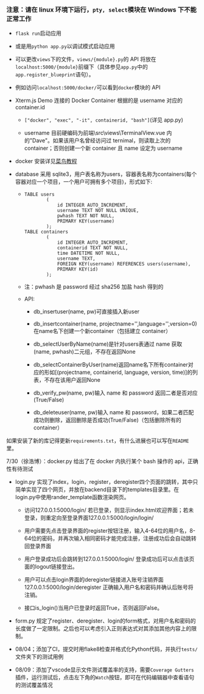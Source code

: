 ### **注意**：请在 linux 环境下运行，`pty, select`模块在 Windows 下不能正常工作

- `flask run`启动应用

- 或是用`python app.py`以调试模式启动应用

- 可以更改`views`下的文件，`views/{module}.py`的 API 将放在`localhost:5000/{module}`前缀下（具体参见`app.py`中的`app.register_blueprint`语句）。

- 例如访问`localhost:5000/docker/`可以看到`docker`模块的 API

- Xterm.js Demo 连接的 Docker Container 根据的是 username 对应的 container.id
  
  - `["docker", "exec", "-it", containerid, "bash"]`(详见 app.py)
  
  - username 目前硬编码为前端\src\views\TerminalView.vue 内的"Dave"。如果该用户名曾经访问过 ternimal，则读取上次的 container；否则创建一个新 container 且 name 设定为 username

- docker 安装详见[菜鸟教程](https://www.runoob.com/docker/ubuntu-docker-install.html)

- database 采用 sqlite3，用户表名称为users，容器表名称为containers(每个容器对应一个项目，一个用户可拥有多个项目)，形式如下:
  
  - ```sqlite
    TABLE users
            (
                id INTEGER AUTO_INCREMENT,
                username TEXT NOT NULL UNIQUE,
                pwhash TEXT NOT NULL,
                PRIMARY KEY(username)
            );
    TABLE containers
            (
                id INTEGER AUTO_INCREMENT,
                containerid TEXT NOT NULL,
                time DATETIME NOT NULL,
                username TEXT,
                FOREIGN KEY(username) REFERENCES users(username),
                PRIMARY KEY(id)
            );
    ```
  
  - 注：pwhash 是 password 经过 sha256 加盐 hash 得到的
  
  - API:
    
    - db_insertuser(name, pw)可直接插入新user
    
    - db_insertcontainer(name, projectname='',language='',version=0)在name名下创建一个新container（包括建立 container）
    
    - db_selectUserByName(name)是针对users表通过 name 获取(name, pwhash)二元组，不存在返回None
    
    - db_selectContainerByUser(name)返回name名下所有container对应的形如[(projectname, containerid, language, version, time)]的列表，不存在该用户返回None
    
    - db_verify_pw(name, pw)输入 name 和 password 返回二者是否对应(True/False)
    
    - db_deleteuser(name, pw)输入 name 和 password，如果二者匹配成功则删除，返回删除是否成功(True/False)（包括删除所有的container）

如果安装了新的库记得更新`requirements.txt`，有什么进展也可以写在`README`里。

7/30（徐浩博）：docker.py 给出了在 docker 内执行某个 bash 操作的 api，正确性有待测试

- login.py 实现了index，login，register，deregister四个页面的跳转，其中只简单实现了四个网页，并放在backend目录下的templates目录里。在login.py中使用rander_template函数渲染网页。
  
  - 访问127.0.0.1:5000/login/ 若已登录，则显示index.html欢迎界面；若未登录，则重定向至登录界面127.0.0.1:5000/login/login/
  
  - 用户需要先点击登录界面的register按钮注册，输入4-64位的用户名，8-64位的密码，并再次输入相同密码才能完成注册，注册成功后会自动跳转回登录界面
  
  - 用户登录成功后会跳转到127.0.0.1:5000/login/ 登录成功后可以点击该页面的logout链接登出。
  
  - 用户可以点击login界面的deregister链接进入账号注销界面127.0.0.1:5000/login/deregister 正确输入用户名和密码并确认后账号将注销。
  
  - 接口is_login()当用户已登录时返回True，否则返回False。

- form.py 规定了register、deregister、login的form格式，对用户名和密码的长度做了一定限制。之后也可以考虑引入正则表达式对其添加其他内容上的限制。

- 08/04；添加了CI，提交时用flake8检查并格式化Python代码，并执行`tests/`文件夹下的测试用例

- 08/09：添加了vscode显示文件测试覆盖率的支持，需要`Coverage Gutters`插件，运行测试后，点击左下角的`Watch`按钮，即可在代码编辑器中查看语句的测试覆盖情况